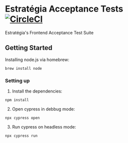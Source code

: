 # Estratégia Acceptance Tests [![CircleCI](https://github.com/estrategiahq/front-acceptance-tests)](~)

Estratégia's Frontend Acceptance Test Suite

## Getting Started

Installing node.js via homebrew:
```shell
brew install node
```

### Setting up 

1. Install the dependencies:
```shell
npm install
```

2. Open cypress in debbug mode:
```shell
npx cypress open
```

3. Run cypress on headless mode:
```shell
npx cypress run
```

